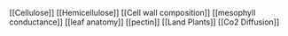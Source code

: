 [[Cellulose]]
[[Hemicellulose]]
[[Cell wall composition]]
[[mesophyll conductance]]
[[leaf anatomy]]
[[pectin]]
[[Land Plants]]
[[Co2 Diffusion]]
